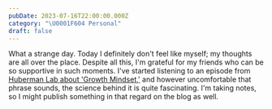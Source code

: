 ```yaml
---
pubDate: 2023-07-16T22:00:00.000Z
category: "\U0001F604 Personal"
draft: false
---
```


What a strange day. Today I definitely don't feel like myself; my thoughts are all over the place. Despite all this, I'm grateful for my friends who can be so supportive in such moments. I've started listening to an episode from [Huberman Lab about 'Growth Mindset,'](https://hubermanlab.com/how-to-enhance-performance-and-learning-by-applying-a-growth-mindset/) and however uncomfortable that phrase sounds, the science behind it is quite fascinating. I'm taking notes, so I might publish something in that regard on the blog as well.
